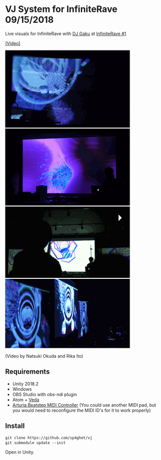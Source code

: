 # VJ System for InfiniteRave 09/15/2018

Live visuals for InfiniteRave with [DJ Gaku](https://soundcloud.com/gakunagashima) at [InfiniteRave #1](https://1nfiniterave.peatix.com/)

[(Video)](https://youtu.be/OTTJK_li17s?t=177)

<p>
<img src="./imgs/vj1.gif" width="400px"/>
<img src="./imgs/vj3.gif" width="400px"/>
<img src="./imgs/vj2.gif" width="400px"/>
<img src="./imgs/vj4.gif" width="400px"/>
</p>

(Video by Natsuki Okuda and Rika Ito)

## Requirements

- Unity 2018.2
- Windows
- OBS Studio with obs-ndi plugin
- Atom + [Veda](https://github.com/fand/veda)
- [Arturia Beatstep MIDI Controller](https://www.arturia.com/beatstep/overview) (You could use another MIDI pad, but you would need to reconfigure the MIDI ID's for it to work properly)

## Install

```shell
git clone https://github.com/sp4ghet/vj
git submodule update --init
```

Open in Unity.
